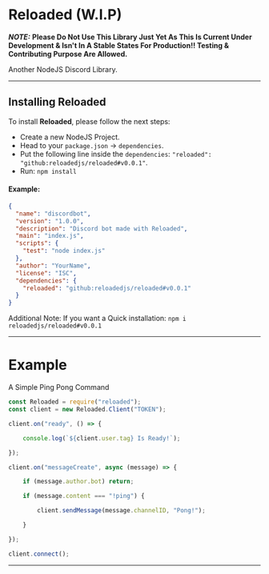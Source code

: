 # Reloaded (W.I.P)

***NOTE:*** **Please Do Not Use This Library Just Yet As This Is Current Under Development & Isn't In A Stable States For Production!! Testing & Contributing Purpose Are Allowed.**

Another NodeJS Discord Library.

---

## Installing Reloaded

To install **Reloaded**, please follow the next steps:

- Create a new NodeJS Project.
- Head to your `package.json` -> `dependencies`.
- Put the following line inside the `dependencies`: `"reloaded": "github:reloadedjs/reloaded#v0.0.1"`.
- Run: `npm install`

#### Example:

```json
{
  "name": "discordbot",
  "version": "1.0.0",
  "description": "Discord bot made with Reloaded",
  "main": "index.js",
  "scripts": {
    "test": "node index.js"
  },
  "author": "YourName",
  "license": "ISC",
  "dependencies": {
    "reloaded": "github:reloadedjs/reloaded#v0.0.1"
  }
}

```

Additional Note: If you want a Quick installation: `npm i reloadedjs/reloaded#v0.0.1`

---

# Example

A Simple Ping Pong Command

```js
const Reloaded = require("reloaded");
const client = new Reloaded.Client("TOKEN");

client.on("ready", () => {

    console.log(`${client.user.tag} Is Ready!`);

});

client.on("messageCreate", async (message) => {

    if (message.author.bot) return;

    if (message.content === "!ping") {

        client.sendMessage(message.channelID, "Pong!");

    }

});

client.connect();

```

---

